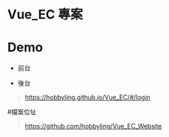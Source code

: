 # Vue_EC 專案

# Demo 
- 前台

- 後台
> https://hobbyling.github.io/Vue_EC/#/login

#檔案位址
> https://github.com/hobbyling/Vue_EC_Website